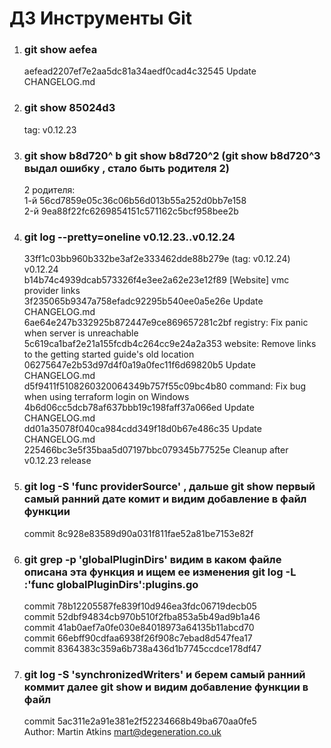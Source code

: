 # ДЗ Инструменты Git
1. ### git show aefea  </br>
   aefead2207ef7e2aa5dc81a34aedf0cad4c32545 Update CHANGELOG.md </br>
2. ### git show 85024d3 </br>
   tag: v0.12.23 </br>
3.  ### git show b8d720^ b git show b8d720^2 (git show b8d720^3 выдал ошибку , стало быть родителя 2) </br>
    2 родителя: </br>
    1-й 56cd7859e05c36c06b56d013b55a252d0bb7e158 </br>
    2-й 9ea88f22fc6269854151c571162c5bcf958bee2b </br>
4. ### git log --pretty=oneline v0.12.23..v0.12.24 </br>
   33ff1c03bb960b332be3af2e333462dde88b279e (tag: v0.12.24) v0.12.24 </br>
   b14b74c4939dcab573326f4e3ee2a62e23e12f89 [Website] vmc provider links </br>
   3f235065b9347a758efadc92295b540ee0a5e26e Update CHANGELOG.md </br>
   6ae64e247b332925b872447e9ce869657281c2bf registry: Fix panic when server is unreachable </br>
   5c619ca1baf2e21a155fcdb4c264cc9e24a2a353 website: Remove links to the getting started guide's old location </br>
   06275647e2b53d97d4f0a19a0fec11f6d69820b5 Update CHANGELOG.md </br>
   d5f9411f5108260320064349b757f55c09bc4b80 command: Fix bug when using terraform login on Windows </br>
   4b6d06cc5dcb78af637bbb19c198faff37a066ed Update CHANGELOG.md </br>
   dd01a35078f040ca984cdd349f18d0b67e486c35 Update CHANGELOG.md </br>
   225466bc3e5f35baa5d07197bbc079345b77525e Cleanup after v0.12.23 release </br>
5. ### git log -S 'func providerSource' , дальше git show первый самый ранний дате комит и видим добавление в файл функции </br>
   commit 8c928e83589d90a031f811fae52a81be7153e82f </br>
6. ### git grep -p 'globalPluginDirs' видим в каком файле описана эта функция и ищем ее изменения git log -L :'func globalPluginDirs':plugins.go </br>
   commit 78b12205587fe839f10d946ea3fdc06719decb05 </br>
   commit 52dbf94834cb970b510f2fba853a5b49ad9b1a46 </br>
   commit 41ab0aef7a0fe030e84018973a64135b11abcd70 </br>
   commit 66ebff90cdfaa6938f26f908c7ebad8d547fea17 </br>
   commit 8364383c359a6b738a436d1b7745ccdce178df47 </br>
7. ### git log -S 'synchronizedWriters'  и берем самый ранний коммит далее git show и видим добавление функции в файл </br>
   commit 5ac311e2a91e381e2f52234668b49ba670aa0fe5 </br>
   Author: Martin Atkins <mart@degeneration.co.uk> </br>

